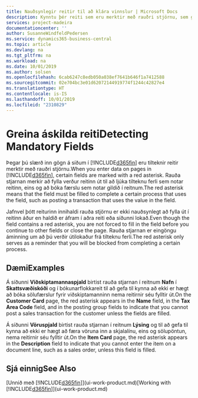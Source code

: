 ```yaml
---
title: Nauðsynlegir reitir til að klára vinnslur | Microsoft Docs
description: Kynntu þér reiti sem eru merktir með rauðri stjörnu, sem gefur til kynna að þeir eru nauðsynlegir og það verður að fylla þá út til að klára vinnslu.
services: project-madeira
documentationcenter: ''
author: SusanneWindfeldPedersen
ms.service: dynamics365-business-central
ms.topic: article
ms.devlang: na
ms.tgt_pltfrm: na
ms.workload: na
ms.date: 10/01/2019
ms.author: solsen
ms.openlocfilehash: 6cab6247c8edb050a038ef7641b646f1a7412588
ms.sourcegitcommit: 02e704bc3e01d62072144919774f1244c42827e4
ms.translationtype: HT
ms.contentlocale: is-IS
ms.lasthandoff: 10/01/2019
ms.locfileid: "2310829"
---
```

# <a name="detecting-mandatory-fields"></a><span data-ttu-id="7000b-103">Greina áskilda reiti</span><span class="sxs-lookup"><span data-stu-id="7000b-103">Detecting Mandatory Fields</span></span>
<span data-ttu-id="7000b-104">Þegar þú slærð inn gögn á síðum í [!INCLUDE[d365fin](includes/d365fin_md.md)] eru tilteknir reitir merktir með rauðri stjörnu.</span><span class="sxs-lookup"><span data-stu-id="7000b-104">When you enter data on pages in [!INCLUDE[d365fin](includes/d365fin_md.md)], certain fields are marked with a red asterisk.</span></span> <span data-ttu-id="7000b-105">Rauða stjarnan merkir að fylla verður reitinn út til að ljúka tilteknu ferli sem notar reitinn, eins og að bóka færslu sem notar gildið í reitnum.</span><span class="sxs-lookup"><span data-stu-id="7000b-105">The red asterisk means that the field must be filled to complete a certain process that uses the field, such as posting a transaction that uses the value in the field.</span></span>

<span data-ttu-id="7000b-106">Jafnvel þótt reiturinn innihaldi rauða stjörnu er ekki nauðsynlegt að fylla út í reitinn áður en haldið er áfram í aðra reiti eða síðunni lokað.</span><span class="sxs-lookup"><span data-stu-id="7000b-106">Even though the field contains a red asterisk, you are not forced to fill in the field before you continue to other fields or close the page.</span></span> <span data-ttu-id="7000b-107">Rauða stjarnan er eingöngu áminning um að þú verðir útilokaður frá tilteknu ferli.</span><span class="sxs-lookup"><span data-stu-id="7000b-107">The red asterisk only serves as a reminder that you will be blocked from completing a certain process.</span></span>

## <a name="examples"></a><span data-ttu-id="7000b-108">Dæmi</span><span class="sxs-lookup"><span data-stu-id="7000b-108">Examples</span></span>
<span data-ttu-id="7000b-109">Á síðunni **Viðskiptamannaspjald** birtist rauða stjarnan í reitnum **Nafn** í **Skattsvæðiskóði** og í bókunarflokkareit til að gefa til kynna að ekki er hægt að bóka sölufærslur fyrir viðskiptamanninn nema reitirnir séu fylltir út.</span><span class="sxs-lookup"><span data-stu-id="7000b-109">On the **Customer Card** page, the red asterisk appears in the **Name** field, in the **Tax Area Code** field, and in the posting group fields to indicate that you cannot post a sales transaction for the customer unless the fields are filled.</span></span>

<span data-ttu-id="7000b-110">Á síðunni **Vöruspjald** birtist rauða stjarnan í reitnum **Lýsing** og til að gefa til kynna að ekki er hægt að færa vöruna inn a skjalalínu, eins og sölupöntun, nema reitirnir séu fylltir út.</span><span class="sxs-lookup"><span data-stu-id="7000b-110">On the **Item Card** page, the red asterisk appears in the **Description** field to indicate that you cannot enter the item on a document line, such as a sales order, unless this field is filled.</span></span>

## <a name="see-also"></a><span data-ttu-id="7000b-111">Sjá einnig</span><span class="sxs-lookup"><span data-stu-id="7000b-111">See Also</span></span>
<span data-ttu-id="7000b-112">[Unnið með [!INCLUDE[d365fin](includes/d365fin_md.md)]](ui-work-product.md)</span><span class="sxs-lookup"><span data-stu-id="7000b-112">[Working with [!INCLUDE[d365fin](includes/d365fin_md.md)]](ui-work-product.md)</span></span>
